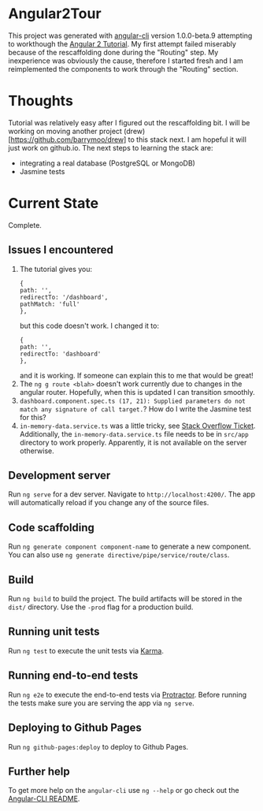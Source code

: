 # Angular2Tour

This project was generated with
[angular-cli](https://github.com/angular/angular-cli) version 1.0.0-beta.9
attempting to workthough the [Angular 2
Tutorial](https://angular.io/docs/ts/latest/tutorial/). My first attempt failed
miserably because of the rescaffolding done during the "Routing" step. My
inexperience was obviously the cause, therefore I started fresh and I am
reimplemented the components to work through the "Routing" section.

# Thoughts

Tutorial was relatively easy after I figured out the rescaffolding bit. I will
be working on moving another project (drew)[https://github.com/barrymoo/drew]
to this stack next. I am hopeful it will just work on github.io. The next
steps to learning the stack are:
* integrating a real database (PostgreSQL or MongoDB)
* Jasmine tests

# Current State

Complete.

## Issues I encountered

1. The tutorial gives you:
   ```
   {
   path: '',
   redirectTo: '/dashboard',
   pathMatch: 'full'
   },
   ```
   but this code doesn't work. I changed it to:
   ```
   {
   path: '',
   redirectTo: 'dashboard'
   },
   ```
   and it is working. If someone can explain this to me that would be great!
2. The `ng g route <blah>` doesn't work currently due to changes in the angular
   router. Hopefully, when this is updated I can transition smoothly. 
3. `dashboard.component.spec.ts (17, 21): Supplied parameters do not match any
   signature of call target.`? How do I write the Jasmine test for this?
4. `in-memory-data.service.ts` was a little tricky, see [Stack Overflow
   Ticket](http://stackoverflow.com/questions/37377529/angular2-tutorial-tour-of-heroes-cannot-find-module-angular2-in-memory-web-a).
   Additionally, the `in-memory-data.service.ts` file needs to be in `src/app`
   directory to work properly. Apparently, it is not available on the server
   otherwise.

## Development server
Run `ng serve` for a dev server. Navigate to `http://localhost:4200/`. The app
will automatically reload if you change any of the source files.

## Code scaffolding

Run `ng generate component component-name` to generate a new component. You can
also use `ng generate directive/pipe/service/route/class`.

## Build

Run `ng build` to build the project. The build artifacts will be stored in the
`dist/` directory. Use the `-prod` flag for a production build.

## Running unit tests

Run `ng test` to execute the unit tests via
[Karma](https://karma-runner.github.io).

## Running end-to-end tests

Run `ng e2e` to execute the end-to-end tests via
[Protractor](http://www.protractortest.org/).  Before running the tests make
sure you are serving the app via `ng serve`.

## Deploying to Github Pages

Run `ng github-pages:deploy` to deploy to Github Pages.

## Further help

To get more help on the `angular-cli` use `ng --help` or go check out the
[Angular-CLI
README](https://github.com/angular/angular-cli/blob/master/README.md).
